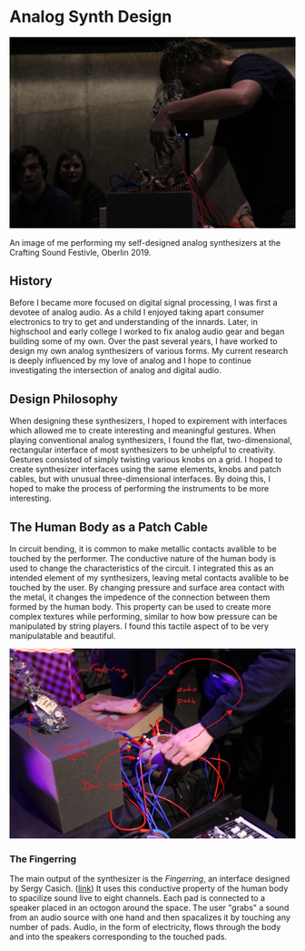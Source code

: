 # Analog Synth Design

![performance image](concert.JPG)

An image of me performing my self-designed analog synthesizers at the Crafting Sound Festivle, Oberlin 2019. 

## History

Before I became more focused on digital signal processing, I was first a devotee of analog audio. As a child I enjoyed taking apart consumer electronics to try to get and understanding of the innards. Later, in highschool and early college I worked to fix analog audio gear and began building some of my own. Over the past several years, I have worked to design my own analog synthesizers of various forms. My current research is deeply influenced by my love of analog and I hope to continue investigating the intersection of analog and digital audio. 

## Design Philosophy

When designing these synthesizers, I hoped to expirement with interfaces which allowed me to create interesting and meaningful gestures. When playing conventional analog synthesizers, I found the flat, two-dimensional, rectangular interface of most synthesizers to be unhelpful to creativity. Gestures consisted of simply twisting various knobs on a grid. I hoped to create synthesizer interfaces using the same elements, knobs and patch cables, but with unusual three-dimensional interfaces. By doing this, I hoped to make the process of performing the instruments to be more interesting. 

## The Human Body as a Patch Cable

In circuit bending, it is common to make metallic contacts avalible to be touched by the performer. The conductive nature of the human body is used to change the characteristics of the circuit. I integrated this as an intended element of my synthesizers, leaving metal contacts avalible to be touched by the user. By changing pressure and surface area contact with the metal, it changes the impedence of the connection between them formed by the human body. This property can be used to create more complex textures while performing, similar to how bow pressure can be manipulated by string players. I found this tactile aspect of to be very manipulatable and beautiful. 

![audio flow diagram](performance-diagram.JPG)

### The Fingerring

The main output of the synthesizer is the *Fingerring*, an interface designed by Sergy Casich. ([link](http://soundartist.ru/sa-projects/fingerring/)) It uses this conductive property of the human body to spacilize sound live to eight channels. Each pad is connected to a speaker placed in an octogon around the space. The user "grabs" a sound from an audio source with one hand and then spacalizes it by touching any number of pads. Audio, in the form of electricity, flows through the body and into the speakers corresponding to the touched pads. 
